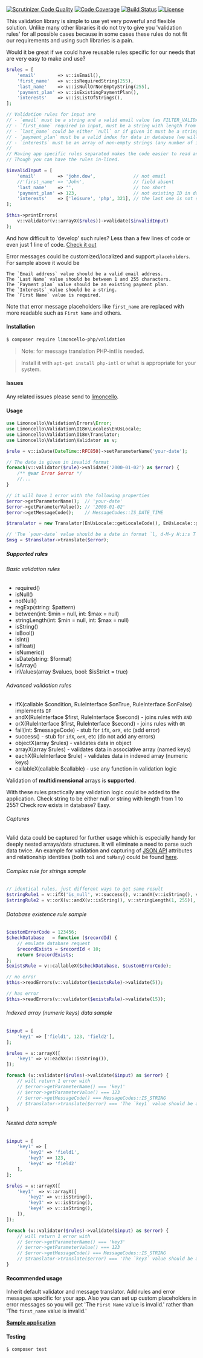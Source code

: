 [![Scrutinizer Code Quality](https://scrutinizer-ci.com/g/limoncello-php-dist/validation/badges/quality-score.png?b=master)](https://scrutinizer-ci.com/g/limoncello-php-dist/validation/?branch=master)
[![Code Coverage](https://scrutinizer-ci.com/g/limoncello-php-dist/validation/badges/coverage.png?b=master)](https://scrutinizer-ci.com/g/limoncello-php-dist/validation/?branch=master)
[![Build Status](https://travis-ci.org/limoncello-php-dist/validation.svg?branch=master)](https://travis-ci.org/limoncello-php-dist/validation)
[![License](https://img.shields.io/packagist/l/limoncello-php/validation.svg)](https://packagist.org/packages/limoncello-php/validation)

This validation library is simple to use yet very powerful and flexible solution. Unlike many other libraries it do not try to give you 'validation rules' for all possible cases because in some cases these rules do not fit our requirements and using such libraries is a pain.

Would it be great if we could have reusable rules specific for our needs that are very easy to make and use?

```php
$rules = [
    'email'        => v::isEmail(),
    'first_name'   => v::isRequiredString(255),
    'last_name'    => v::isNullOrNonEmptyString(255),
    'payment_plan' => v::isExistingPaymentPlan(),
    'interests'    => v::isListOfStrings(),
];

// Validation rules for input are
// - `email` must be a string and a valid email value (as FILTER_VALIDATE_EMAIL describes)
// - `first_name` required in input, must be a string with length from 1 to 255
// - `last_name` could be either `null` or if given it must be a string with length from 1 to 255
// - `payment_plan` must be a valid index for data in database (we will emulate request to database)
// - `interests` must be an array of non-empty strings (any number of items, no limit for max length)
//
// Having app specific rules separated makes the code easier to read and reuse.
// Though you can have the rules in-lined.

$invalidInput = [
    'email'        => 'john.dow',              // not email
    //'first_name' => 'John',                  // field absent
    'last_name'    => '',                      // too short
    'payment_plan' => 123,                     // not existing ID in database 
    'interests'    => ['leisure', 'php', 321], // the last one is not string
];

$this->printErrors(
    v::validator(v::arrayX($rules))->validate($invalidInput)
);
```

And how difficult to 'develop' such rules? Less than a few lines of code or even just 1 line of code. [Check it out](/sample/Validation/Validator.php)

Error messages could be customized/localized and support `placeholders`. For sample above it would be

```
The `Email address` value should be a valid email address.
The `Last Name` value should be between 1 and 255 characters.
The `Payment plan` value should be an existing payment plan.
The `Interests` value should be a string.
The `First Name` value is required.
```

Note that error message placeholders like `first_name` are replaced with more readable such as `First Name` and others.

#### Installation

```bash
$ composer require limoncello-php/validation
```

> Note: for message translation PHP-intl is needed.

> Install it with `apt-get install php-intl` or what is appropriate for your system. 

#### Issues

Any related issues please send to [limoncello](https://github.com/limoncello-php/framework).

#### Usage

```php
use Limoncello\Validation\Errors\Error;
use Limoncello\Validation\I18n\Locales\EnUsLocale;
use Limoncello\Validation\I18n\Translator;
use Limoncello\Validation\Validator as v;

$rule = v::isDate(DateTime::RFC850)->setParameterName('your-date');

// The date is given in invalid format
foreach(v::validator($rule)->validate('2000-01-02') as $error) {
    /** @var Error $error */
    //...
}

// it will have 1 error with the following properties
$error->getParameterName();  // 'your-date'
$error->getParameterValue(); // '2000-01-02' 
$error->getMessageCode();    // MessageCodes::IS_DATE_TIME

$translator = new Translator(EnUsLocale::getLocaleCode(), EnUsLocale::getMessages());

// 'The `your-date` value should be a date in format `l, d-M-y H:i:s T`.'
$msg = $translator->translate($error); 
```

##### Supported rules

###### Basic validation rules

* required()
* isNull()
* notNull()
* regExp(string: $pattern)
* between(int: $min = null, int: $max = null)
* stringLength(int: $min = null, int: $max = null)
* isString()
* isBool()
* isInt()
* isFloat()
* isNumeric()
* isDate(string: $format)
* isArray()
* inValues(array $values, bool: $isStrict = true)

###### Advanced validation rules

* ifX(callable $condition, RuleInterface $onTrue, RuleInterface $onFalse) implements `IF`
* andX(RuleInterface $first, RuleInterface $second) - joins rules with `AND`
* orX(RuleInterface $first, RuleInterface $second) - joins rules with `OR`
* fail(int: $messageCode) - stub for `ifX`, `orX`, etc (add error)
* success() - stub for `ifX`, `orX`, etc (do not add any errors)
* objectX(array $rules) - validates data in object
* arrayX(array $rules) - validates data in associative array (named keys)
* eachX(RuleInterface $rule) - validates data in indexed array (numeric keys)
* callableX(callable $callable) - use any function in validation logic

Validation of **multidimensional** arrays is **supported**.

With these rules practically any validation logic could be added to the application. Check string to be either null or string with length from 1 to 255? Check row exists in database? Easy.

###### Captures

Valid data could be captured for further usage which is especially handy for deeply nested arrays/data structures. It will eliminate a need to parse such data twice. An example for validation and capturing of [JSON API](http://jsonapi.org/) attributes and relationship identities (both `to1` and `toMany`) could be found [here](/tests/CapturesTest.php). 

###### Complex rule for strings sample

```php
// identical rules, just different ways to get same result
$stringRule1 = v::ifX('is_null', v::success(), v::andX(v::isString(), v::stringLength(1, 255)));
$stringRule2 = v::orX(v::andX(v::isString(), v::stringLength(1, 255)), v::isNull());
```

###### Database existence rule sample

```php
$customErrorCode = 123456;
$checkDatabase   = function ($recordId) {
    // emulate database request
    $recordExists = $recordId < 10;
    return $recordExists;
};
$existsRule = v::callableX($checkDatabase, $customErrorCode);

// no error
$this->readErrors(v::validator($existsRule)->validate(5));

// has error
$this->readErrors(v::validator($existsRule)->validate(15));
```

###### Indexed array (numeric keys) data sample

```php
$input = [
    'key1' => ['field1', 123, 'field2'],
];

$rules = v::arrayX([
    'key1' => v::eachX(v::isString()),
]);

foreach (v::validator($rules)->validate($input) as $error) {
    // will return 1 error with
    // $error->getParameterName() === 'key1'
    // $error->getParameterValue() === 123
    // $error->getMessageCode() === MessageCodes::IS_STRING
    // $translator->translate($error) === 'The `key1` value should be a string.'
}
```

###### Nested data sample

```php
$input = [
    'key1' => [
        'key2' => 'field1',
        'key3' => 123,
        'key4' => 'field2'
    ],
];

$rules = v::arrayX([
    'key1'  => v::arrayX([
        'key2' => v::isString(),
        'key3' => v::isString(),
        'key4' => v::isString(),
    ]),
]);

foreach (v::validator($rules)->validate($input) as $error) {
    // will return 1 error with
    // $error->getParameterName() === 'key3'
    // $error->getParameterValue() === 123
    // $error->getMessageCode() === MessageCodes::IS_STRING
    // $translator->translate($error) === 'The `key3` value should be a string.'
}
```

#### Recommended usage

Inherit default validator and message translator. Add rules and error messages specific for your app. Also you can set up custom placeholders in error messages so you will get 'The `First Name` value is invalid.' rather than 'The `first_name` value is invalid.'

**[Sample application](/sample)**

#### Testing

```bash
$ composer test
```
